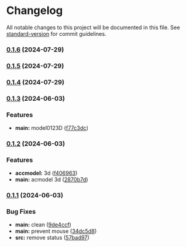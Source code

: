 # Changelog

All notable changes to this project will be documented in this file. See [standard-version](https://github.com/conventional-changelog/standard-version) for commit guidelines.

### [0.1.6](https://github.com/snomiao/capslockx.js/compare/v0.1.5...v0.1.6) (2024-07-29)

### [0.1.5](https://github.com/snomiao/capslockx.js/compare/v0.1.4...v0.1.5) (2024-07-29)

### [0.1.4](https://github.com/snomiao/capslockx.js/compare/v0.1.3...v0.1.4) (2024-07-29)

### [0.1.3](https://github.com/snomiao/capslockx.js/compare/v0.1.2...v0.1.3) (2024-06-03)


### Features

* **main:** model0123D ([f77c3dc](https://github.com/snomiao/capslockx.js/commit/f77c3dc6082ea8729ebbec7594cb08493e6851e5))

### [0.1.2](https://github.com/snomiao/capslockx.js/compare/v0.1.1...v0.1.2) (2024-06-03)

### Features

- **accmodel:** 3d ([f406963](https://github.com/snomiao/capslockx.js/commit/f4069634ed0924cd0beb256fd516af7ce3f7fdd2))
- **main:** acmodel 3d ([2870b7d](https://github.com/snomiao/capslockx.js/commit/2870b7d518c1e7a911ac6964320292e1279ff9ab))

### [0.1.1](https://github.com/snomiao/capslockx.js/compare/v0.0.4...v0.1.1) (2024-06-03)

### Bug Fixes

- **main:** clean ([9de4ccf](https://github.com/snomiao/capslockx.js/commit/9de4ccfdf9b946bcf9a276b6a5a5d62cd6ba5781))
- **main:** prevent mouse ([34dc5d8](https://github.com/snomiao/capslockx.js/commit/34dc5d8cf4661741d670295be35a0d099cc0915c))
- **src:** remove status ([57bad97](https://github.com/snomiao/capslockx.js/commit/57bad979f79754ba1e065b9f3d6d513c13391f2a))

